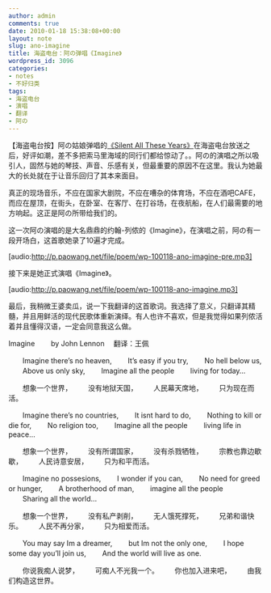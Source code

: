 ```yaml
---
author: admin
comments: true
date: 2010-01-18 15:38:08+00:00
layout: note
slug: ano-imagine
title: 海盗电台：阿の弹唱《Imagine》
wordpress_id: 3096
categories:
- notes
- 不好归类
tags:
- 海盗电台
- 演唱
- 翻译
- 阿の
---
```


【海盗电台按】阿の姑娘弹唱的[《Silent All These Years》](http://www.baibanbao.net/2010/01/16/silent-all-these-years/)在海盗电台放送之后，好评如潮，差不多把索马里海域的同行们都给惊动了。。阿の的演唱之所以吸引人，固然与她的琴技、声音、乐感有关，但最重要的原因不在这里。我认为她最大的长处就在于让音乐回归了其本来面目。

真正的现场音乐，不应在国家大剧院，不应在嘈杂的体育场，不应在酒吧CAFE，而应在屋顶，在街头，在卧室、在客厅、在打谷场，在夜航船，在人们最需要的地方响起。这正是阿の所带给我们的。

这一次阿の演唱的是大名鼎鼎的约翰-列侬的《Imagine》，在演唱之前，阿の有一段开场白，这首歌她录了10遍才完成。

[audio:http://p.paowang.net/file/poem/wp-100118-ano-imagine-pre.mp3]

接下来是她正式演唱《Imagine》。

[audio:http://p.paowang.net/file/poem/wp-100118-ano-imagine.mp3]

最后，我稍微王婆卖瓜，说一下我翻译的这首歌词。我选择了意义，只翻译其精髓，并且用鲜活的现代民歌体重新演绎。有人也许不喜欢，但是我觉得如果列侬活着并且懂得汉语，一定会同意我这么做。

Imagine　　
by John Lennon　
翻译：王佩　　　

　　Imagine there’s no heaven,
　　It’s easy if you try,
　　No hell below us,
　　Above us only sky,
　　Imagine all the people
　　living for today…

　　想象一个世界，
　　没有地狱天国，
　　人民幕天席地，
　　只为现在而活。

　　Imagine there’s no countries,
　　It isnt hard to do,
　　Nothing to kill or die for,
　　No religion too,
　　Imagine all the people
　　living life in peace…

　　想象一个世界，
　　没有所谓国家，
　　没有杀戮牺牲，
　　宗教也靠边歇歇，
　　人民诗意安居，
　　只为和平而活。

　　Imagine no possesions,
　　I wonder if you can,
　　No need for greed or hunger,
　　A brotherhood of man,
　　imagine all the people
　　Sharing all the world…

　　想象一个世界，
　　没有私产剥削，
　　无人饿死撑死，
　　兄弟和谐快乐。
　　人民不再分家，
　　只为相爱而活。

　　You may say Im a dreamer,
　　but Im not the only one,
　　I hope some day you’ll join us,
　　And the world will live as one.

　　你说我痴人说梦，
　　可痴人不光我一个。
　　你也加入进来吧，
　　由我们构造这世界。

